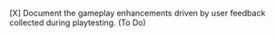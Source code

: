 [X] Document the gameplay enhancements driven by user feedback collected during playtesting. (To Do)